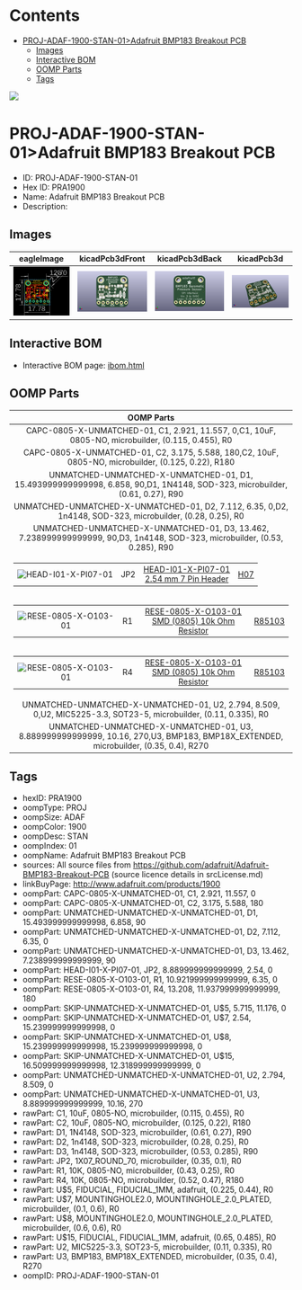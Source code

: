 



Contents
========

* [PROJ-ADAF-1900-STAN-01>Adafruit BMP183 Breakout PCB](#proj-adaf-1900-stan-01adafruit-bmp183-breakout-pcb)
	* [Images](#images)
	* [Interactive BOM](#interactive-bom)
	* [OOMP Parts](#oomp-parts)
	* [Tags](#tags)
  
![][im]
# PROJ-ADAF-1900-STAN-01>Adafruit BMP183 Breakout PCB

- ID: PROJ-ADAF-1900-STAN-01
- Hex ID: PRA1900
- Name: Adafruit BMP183 Breakout PCB
- Description: 

## Images
  
  

|eagleImage|kicadPcb3dFront|kicadPcb3dBack|kicadPcb3d|
| :---: | :---: | :---: | :---: |
|[![eagleImage](eagleImage_140.png)](eagleImage_600.png)|[![kicadPcb3dFront](kicadPcb3dFront_140.png)](kicadPcb3dFront_600.png)|[![kicadPcb3dBack](kicadPcb3dBack_140.png)](kicadPcb3dBack_600.png)|[![kicadPcb3d](kicadPcb3d_140.png)](kicadPcb3d_600.png)|

## Interactive BOM

- Interactive BOM page: [ibom.html](kicad/bom/ibom.html)

## OOMP Parts
  

|OOMP Parts|
| :---: |
|CAPC-0805-X-UNMATCHED-01, C1, 2.921, 11.557, 0,C1, 10uF, 0805-NO, microbuilder, (0.115, 0.455), R0|
|CAPC-0805-X-UNMATCHED-01, C2, 3.175, 5.588, 180,C2, 10uF, 0805-NO, microbuilder, (0.125, 0.22), R180|
|UNMATCHED-UNMATCHED-X-UNMATCHED-01, D1, 15.493999999999998, 6.858, 90,D1, 1N4148, SOD-323, microbuilder, (0.61, 0.27), R90|
|UNMATCHED-UNMATCHED-X-UNMATCHED-01, D2, 7.112, 6.35, 0,D2, 1n4148, SOD-323, microbuilder, (0.28, 0.25), R0|
|UNMATCHED-UNMATCHED-X-UNMATCHED-01, D3, 13.462, 7.238999999999999, 90,D3, 1n4148, SOD-323, microbuilder, (0.53, 0.285), R90|
|<table><tr><td>![HEAD-I01-X-PI07-01](https://raw.githubusercontent.com/oomlout/oomlout_OOMP_parts/main/HEAD-I01-X-PI07-01/image_140.jpg)</td><td> JP2</td><td>[HEAD-I01-X-PI07-01<br>2.54 mm 7 Pin Header](https://github.com/oomlout/oomlout_OOMP_parts/tree/main/HEAD-I01-X-PI07-01/)</td><td>[H07](https://github.com/oomlout/oomlout_OOMP_parts/tree/main/HEAD-I01-X-PI07-01/)</td></tr></table>|
|<table><tr><td>![RESE-0805-X-O103-01](https://raw.githubusercontent.com/oomlout/oomlout_OOMP_parts/main/RESE-0805-X-O103-01/image_140.jpg)</td><td> R1</td><td>[RESE-0805-X-O103-01<br>SMD (0805) 10k Ohm Resistor](https://github.com/oomlout/oomlout_OOMP_parts/tree/main/RESE-0805-X-O103-01/)</td><td>[R85103](https://github.com/oomlout/oomlout_OOMP_parts/tree/main/RESE-0805-X-O103-01/)</td></tr></table>|
|<table><tr><td>![RESE-0805-X-O103-01](https://raw.githubusercontent.com/oomlout/oomlout_OOMP_parts/main/RESE-0805-X-O103-01/image_140.jpg)</td><td> R4</td><td>[RESE-0805-X-O103-01<br>SMD (0805) 10k Ohm Resistor](https://github.com/oomlout/oomlout_OOMP_parts/tree/main/RESE-0805-X-O103-01/)</td><td>[R85103](https://github.com/oomlout/oomlout_OOMP_parts/tree/main/RESE-0805-X-O103-01/)</td></tr></table>|
|UNMATCHED-UNMATCHED-X-UNMATCHED-01, U2, 2.794, 8.509, 0,U2, MIC5225-3.3, SOT23-5, microbuilder, (0.11, 0.335), R0|
|UNMATCHED-UNMATCHED-X-UNMATCHED-01, U3, 8.889999999999999, 10.16, 270,U3, BMP183, BMP18X_EXTENDED, microbuilder, (0.35, 0.4), R270|

## Tags

- hexID: PRA1900
- oompType: PROJ
- oompSize: ADAF
- oompColor: 1900
- oompDesc: STAN
- oompIndex: 01
- oompName: Adafruit BMP183 Breakout PCB
- sources: All source files from https://github.com/adafruit/Adafruit-BMP183-Breakout-PCB (source licence details in srcLicense.md)
- linkBuyPage: http://www.adafruit.com/products/1900
- oompPart: CAPC-0805-X-UNMATCHED-01, C1, 2.921, 11.557, 0
- oompPart: CAPC-0805-X-UNMATCHED-01, C2, 3.175, 5.588, 180
- oompPart: UNMATCHED-UNMATCHED-X-UNMATCHED-01, D1, 15.493999999999998, 6.858, 90
- oompPart: UNMATCHED-UNMATCHED-X-UNMATCHED-01, D2, 7.112, 6.35, 0
- oompPart: UNMATCHED-UNMATCHED-X-UNMATCHED-01, D3, 13.462, 7.238999999999999, 90
- oompPart: HEAD-I01-X-PI07-01, JP2, 8.889999999999999, 2.54, 0
- oompPart: RESE-0805-X-O103-01, R1, 10.921999999999999, 6.35, 0
- oompPart: RESE-0805-X-O103-01, R4, 13.208, 11.937999999999999, 180
- oompPart: SKIP-UNMATCHED-X-UNMATCHED-01, U$5, 5.715, 11.176, 0
- oompPart: SKIP-UNMATCHED-X-UNMATCHED-01, U$7, 2.54, 15.239999999999998, 0
- oompPart: SKIP-UNMATCHED-X-UNMATCHED-01, U$8, 15.239999999999998, 15.239999999999998, 0
- oompPart: SKIP-UNMATCHED-X-UNMATCHED-01, U$15, 16.509999999999998, 12.318999999999999, 0
- oompPart: UNMATCHED-UNMATCHED-X-UNMATCHED-01, U2, 2.794, 8.509, 0
- oompPart: UNMATCHED-UNMATCHED-X-UNMATCHED-01, U3, 8.889999999999999, 10.16, 270
- rawPart: C1, 10uF, 0805-NO, microbuilder, (0.115, 0.455), R0
- rawPart: C2, 10uF, 0805-NO, microbuilder, (0.125, 0.22), R180
- rawPart: D1, 1N4148, SOD-323, microbuilder, (0.61, 0.27), R90
- rawPart: D2, 1n4148, SOD-323, microbuilder, (0.28, 0.25), R0
- rawPart: D3, 1n4148, SOD-323, microbuilder, (0.53, 0.285), R90
- rawPart: JP2, 1X07_ROUND_70, microbuilder, (0.35, 0.1), R0
- rawPart: R1, 10K, 0805-NO, microbuilder, (0.43, 0.25), R0
- rawPart: R4, 10K, 0805-NO, microbuilder, (0.52, 0.47), R180
- rawPart: U$5, FIDUCIAL, FIDUCIAL_1MM, adafruit, (0.225, 0.44), R0
- rawPart: U$7, MOUNTINGHOLE2.0, MOUNTINGHOLE_2.0_PLATED, microbuilder, (0.1, 0.6), R0
- rawPart: U$8, MOUNTINGHOLE2.0, MOUNTINGHOLE_2.0_PLATED, microbuilder, (0.6, 0.6), R0
- rawPart: U$15, FIDUCIAL, FIDUCIAL_1MM, adafruit, (0.65, 0.485), R0
- rawPart: U2, MIC5225-3.3, SOT23-5, microbuilder, (0.11, 0.335), R0
- rawPart: U3, BMP183, BMP18X_EXTENDED, microbuilder, (0.35, 0.4), R270
- oompID: PROJ-ADAF-1900-STAN-01



[im]: kicadPcb3d_450.png
